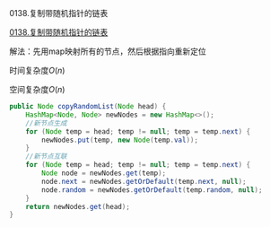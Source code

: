 0138.复制带随机指针的链表

[0138.复制带随机指针的链表](https://leetcode-cn.com/problems/copy-list-with-random-pointer/)

解法：先用map映射所有的节点，然后根据指向重新定位

时间复杂度$O(n)$

空间复杂度$O(n)$



```java
public Node copyRandomList(Node head) {
    HashMap<Node, Node> newNodes = new HashMap<>();
    //新节点生成
    for (Node temp = head; temp != null; temp = temp.next) {
        newNodes.put(temp, new Node(temp.val));
    }
    //新节点互联
    for (Node temp = head; temp != null; temp = temp.next) {
        Node node = newNodes.get(temp);
        node.next = newNodes.getOrDefault(temp.next, null);
        node.random = newNodes.getOrDefault(temp.random, null);
    }
    return newNodes.get(head);
}
```

